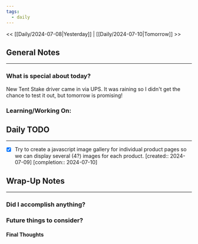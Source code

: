 ```yaml
---
tags:
  - daily
---
```

<< [[Daily/2024-07-08|Yesterday]] |  [[Daily/2024-07-10|Tomorrow]] >>

## General Notes
---
### What is special about today?
New Tent Stake driver came in via UPS.  It was raining so I didn't get the chance to test it out, but tomorrow is promising!

### Learning/Working On:



## Daily TODO
---
- [x] Try to create a javascript image gallery for individual product pages so we can display several (4?) images for each product.  [created:: 2024-07-09]  [completion:: 2024-07-10]



## Wrap-Up Notes
---
### Did I accomplish anything?
### Future things to consider?
#### Final Thoughts

